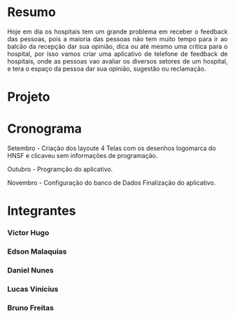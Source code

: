<!DOCTYPE html>
<html>
<head>
</head>
<body>
<h1>Resumo</h1>
  <p align = "justify"> Hoje em dia os hospitais tem um grande problema em receber o feedback das pessoas, pois a maioria das pessoas não tem  
      muito tempo para ir ao balcão da recepção dar sua opinião, dica ou até mesmo uma critica para o hospital, por isso vamos criar uma aplicativo de telefone  de feedback de hospitais, onde as pessoas vao avaliar os diversos setores de um hospital, e tera o espaço da pessoa dar sua opinião, sugestão ou reclamação.</p>

<h1>Projeto</h1>


<h1>Cronograma</h1>
 <p>Setembro - Criação dos layoute 4 Telas com os desenhos logomarca do HNSF e clicaveu sem informações de programação.</p> 
 <p>Outubro - Programção do aplicativo.</p> 
 <p>Novembro - Configuração do banco de Dados Finalização do aplicativo.</p>

<h1>Integrantes</h1>
<h3>Victor Hugo</h3>
<h3>Edson Malaquias</h3>
<h3>Daniel Nunes</h3>
<h3>Lucas Vinicius</h3>
<h3>Bruno Freitas</h3>
</body>

</html>

